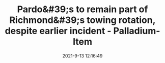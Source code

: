 ---
"title": "Pardo&amp;#39;s to remain part of Richmond&amp;#39;s towing rotation, despite earlier incident - Palladium-Item"
"date": "2021-9-13 12:16:49"
"feed_name": "GOOGLENEWSCONSTRUCTION"
"feed_website": "https://news.google.com/search?q=construction%2Bincident&hl=en-US&gl=US&ceid=US:en"
"feed_rss": "https://news.google.com/rss/search?q=construction%2Bincident&hl=en-US&gl=US&ceid=US:en"
"link": "https://www.pal-item.com/story/news/local/2021/09/13/pardos-towing-richmond-indiana-contract/8280542002/"
"file": "_posts/2021-1-1-3d72bac1d21221d27bd0359e33fde857363b1a25.md"
"accident": "1"
"drilling": "0"
---